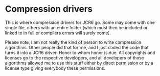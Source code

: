 # Compression drivers

This is where compression drivers for JCR6 go.
Some may come with one single file, others with an entire folder (which must then be included or linked to in full or compilers errors will surely come).

Please note, I am not really the kind of person to write compression algorithms. Other people did that for me, and I just coded the code that turns it into a JCR6 driver. Honor to whom honor is due. All copyrights and licenses go to the respective developers, and all developers of those algorithms allowed me to use this stuff either by direct permission or by a license type giving everybody these permissions.
